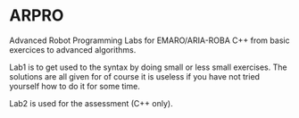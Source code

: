# ARPRO
Advanced Robot Programming Labs for EMARO/ARIA-ROBA
C++ from basic exercices to advanced algorithms.

Lab1 is to get used to the syntax by doing small or less small exercises. The solutions are all given for of course it is useless if you have not tried yourself how to do it for some time.

Lab2 is used for the assessment (C++ only).